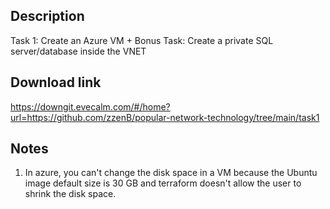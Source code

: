 ## Description

Task 1: Create an Azure VM + Bonus Task: Create a private SQL server/database inside the VNET

## Download link

<https://downgit.evecalm.com/#/home?url=https://github.com/zzenB/popular-network-technology/tree/main/task1>

## Notes

1. In azure, you can't change the disk space in a VM because the Ubuntu image default size is 30 GB and terraform doesn't allow the user to shrink the disk space.
